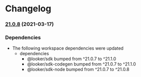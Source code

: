 # Changelog

### [21.0.8](https://www.github.com/looker-open-source/sdk-codegen/compare/sdk-codegen-scripts-v21.0.7...sdk-codegen-scripts-v21.0.8) (2021-03-17)


### Dependencies

* The following workspace dependencies were updated
  * dependencies
    * @looker/sdk bumped from ^21.0.7 to ^21.1.0
    * @looker/sdk-codegen bumped from ^21.0.7 to ^21.1.0
    * @looker/sdk-node bumped from ^21.0.7 to ^21.0.8
